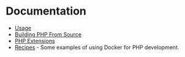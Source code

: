 # Documentation

* [Usage](usage.md)
* [Building PHP From Source](php.md)
* [PHP Extensions](php-extensions.md)
* [Recipes](recipes) - Some examples of using Docker for PHP development.

